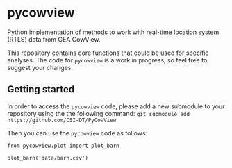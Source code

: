 # pycowview
Python implementation of methods to work with real-time location system (RTLS) data from GEA CowView.

This repository contains core functions that could be used for specific analyses. The code for `pycowview` is a work in progress, so feel free to suggest your changes.

## Getting started
In order to access the `pycowview` code, please add a new submodule to your repository using the the following command:
`git submodule add https://github.com/CSI-DT/PyCowView`

Then you can use the `pycowview` code as follows:
```
from pycowview.plot import plot_barn

plot_barn('data/barn.csv')
```
